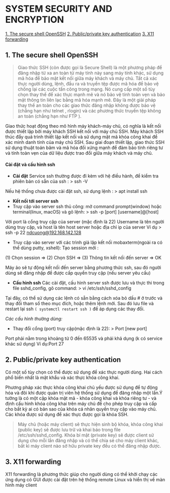  # SYSTEM SECURITY AND ENCRYPTION
 
 [1. The secure shell OpenSSH](#openssh)
 [2. Public/private key authentication](#key)
 [3.	X11 forwarding](#x11)

## 1.	The secure shell OpenSSH <a name="openssh"></a>
> Giao thức SSH (còn được gọi là Secure Shell) là một phương pháp để đăng nhập từ xa an toàn từ máy tính này sang máy tính khác, sử dụng mã hóa để bảo mật kết nối giữa máy khách và máy chủ. Tất cả xác thực người dùng, lệnh, đầu ra và truyền tệp được mã hóa để bảo vệ chống lại các cuộc tấn công trong mạng. Nó cung cấp một số tùy chọn thay thế để xác thực mạnh mẽ và nó bảo vệ tính toàn vẹn và bảo mật thông tin liên lạc bằng mã hóa mạnh mẽ. Đây là một giải pháp thay thế an toàn cho các giao thức đăng nhập không được bảo vệ (chẳng hạn như telnet , rlogin) và các phương thức truyền tệp không an toàn (chẳng hạn như FTP ).

Giao thức hoạt động theo mô hình máy khách-máy chủ, có nghĩa là kết nối được thiết lập bởi máy khách SSH kết nối với máy chủ SSH. Máy khách SSH thúc đẩy quá trình thiết lập kết nối và sử dụng mật mã khóa công khai để xác minh danh tính của máy chủ SSH. Sau giai đoạn thiết lập, giao thức SSH sử dụng thuật toán băm và mã hóa đối xứng mạnh để đảm bảo tính riêng tư và tính toàn vẹn của dữ liệu được trao đổi giữa máy khách và máy chủ.
#### Cài đặt và cấu hình ssh
- **Cài đặt**
Service ssh thường được đi kèm với hệ điều hành, để kiểm tra phiên bản có sẵn của ssh : > ssh -V

Nếu hệ thống chưa được cài đặt ssh, sử dụng lệnh : > apt install ssh

- **Kết nối tới server ssh**
 - Truy cập vào server ssh thủ công: mở command prompt(window) hoặc terminal(linux, macOS) và gõ lệnh: > ssh -p [port] [username]@[host]

Với port là cổng truy cập của server (mặc định là 22) Username là tên người dùng truy cập, và host là tên host server hoặc địa chỉ ip của server
Ví dụ > ssh -p 22 ndcuong@192.168.142.128

 - Truy cập vào server với các trình giả lập kết nối mobaxterm(ngoài ra có thể dùng putty, xshell):
Tạo session mới :

(1) Chọn session => (2) Chọn SSH => (3) Thông tin kết nối đến server => OK

Máy ảo sẽ tự động kết nối đến server bằng phương thức ssh, sau đó người dùng sẽ đăng nhập để được cấp quyền truy cập (nếu server yêu cầu)

- **Cấu hình ssh**
 Các cài đặt, cấu hình server ssh được lưu và thực thi trong file sshd_config, gõ command: > vi /etc/ssh/sshd_config
 
 Tại đây, có thể sử dụng các lệnh có sẵn bằng cách xóa bỏ dấu # ở trước và thay đổi tham số theo mục đích, hoặc thêm lệnh mới. Sau đó lưu file và restart lại ssh `( systemctl restart ssh )` để áp dụng các thay đổi.
 
 *Các cấu hình thường dùng:*
  - Thay đổi cổng (port) truy cập(mặc định là 22): > Port [new port]
  
  Port phải nằm trong khoảng từ 0 đến 65535 và phải khả dụng (k có service khác sử dụng)
  Ví dụ:Port 27
 
## 2. Public/private key authentication<a name="key"></a>
Có một số tùy chọn có thể được sử dụng để xác thực người dùng. Hai cách phổ biến nhất là mật khẩu và xác thực khóa công khai.

Phương pháp xác thực khóa công khai chủ yếu được sử dụng để tự động hóa và đôi khi được quản trị viên hệ thống sử dụng để đăng nhập một lần.Ý tưởng là có một cặp khóa mật mã - khóa công khai và khóa riêng tư - và định cấu hình khóa công khai trên máy chủ để cho phép truy cập và cấp cho bất kỳ ai có bản sao của khóa cá nhân quyền truy cập vào máy chủ. Các khóa được sử dụng để xác thực được gọi là khóa SSH.

> Máy chủ (hoặc máy client) sẽ thực hiện sinh bộ khóa, khóa công khai (public key) sẽ được lưu trữ và khai báo trong file /etc/ssh/sshd_config. Khóa bí mật (private key) sẽ được client sử dụng cho mỗi lần đăng nhập và có thể chia sẻ cho máy client khác, bất kì máy client nào sở hữu private key đều có thể đăng nhập được.
## 3.	X11 forwarding <a name="x11"></a>
X11 forwarding là phương thức giúp cho người dùng có thể khởi chạy các ứng dụng có GUI được cài đặt trên hệ thống remote Linux và hiển thị về màn hình máy client
